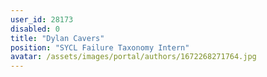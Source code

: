```yaml
---
user_id: 28173
disabled: 0
title: "Dylan Cavers"
position: "SYCL Failure Taxonomy Intern"
avatar: /assets/images/portal/authors/1672268271764.jpg
---
```

